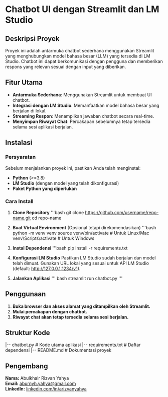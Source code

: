 # Chatbot UI dengan Streamlit dan LM Studio

## Deskripsi Proyek

Proyek ini adalah antarmuka chatbot sederhana menggunakan Streamlit yang menghubungkan model bahasa besar (LLM) yang tersedia di LM Studio. Chatbot ini dapat berkomunikasi dengan pengguna dan memberikan respons yang relevan sesuai dengan input yang diberikan.

## Fitur Utama

- **Antarmuka Sederhana**: Menggunakan Streamlit untuk membuat UI chatbot.
- **Integrasi dengan LM Studio**: Memanfaatkan model bahasa besar yang berjalan di lokal.
- **Streaming Respon**: Menampilkan jawaban chatbot secara real-time.
- **Menyimpan Riwayat Chat**: Percakapan sebelumnya tetap tersedia selama sesi aplikasi berjalan.

## Instalasi

### Persyaratan

Sebelum menjalankan proyek ini, pastikan Anda telah menginstal:

- **Python** (>=3.8)
- **LM Studio** (dengan model yang telah dikonfigurasi)
- **Paket Python yang diperlukan**

### Cara Install

1. **Clone Repository**
  '''bash
  git clone https://github.com/username/repo-name.git
  cd repo-name

2. **Buat Virtual Environment** (Opsional tetapi direkomendasikan)
  '''bash
  python -m venv venv
  source venv/bin/activate  # Untuk Linux/Mac
  venv\Scripts\activate  # Untuk Windows

3. **Instal Dependensi**
  '''bash
  pip install -r requirements.txt

4. **Konfigurasi LM Studio**
  Pastikan LM Studio sudah berjalan dan model telah dimuat.
  Gunakan URL lokal yang sesuai untuk API LM Studio (default: http://127.0.0.1:1234/v1).

5. **Jalankan Aplikasi**
''' bash
streamlit run chatbot.py '''

## Penggunaan

1. **Buka browser dan akses alamat yang ditampilkan oleh Streamlit.**
2. **Mulai percakapan dengan chatbot.**
3. **Riwayat chat akan tetap tersedia selama sesi berjalan.**

## Struktur Kode

|-- chatbot.py  # Kode utama aplikasi
|-- requirements.txt  # Daftar dependensi
|-- README.md  # Dokumentasi proyek

## Pengembang

**Nama:** Abulkhair Rizvan Yahya  
**Email:** [aburnyh.yahya@gmail.com](mailto:aburnyh.yahya@google.com)  
**LinkedIn:** [linkedin.com/in/arizvanyahya](https://linkedin.com/in/arizvanyahya)

